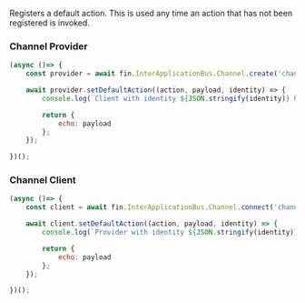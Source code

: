 Registers a default action. This is used any time an action that has not been registered is invoked.

### Channel Provider
```js
(async ()=> {
    const provider = await fin.InterApplicationBus.Channel.create('channelName');

    await provider.setDefaultAction((action, payload, identity) => {
        console.log(`Client with identity ${JSON.stringify(identity)} has attempted to dispatch unregistered action: ${action}.`);

        return {
            echo: payload
        };
    });

})();
```

### Channel Client
```js
(async ()=> {
    const client = await fin.InterApplicationBus.Channel.connect('channelName');

    await client.setDefaultAction((action, payload, identity) => {
        console.log(`Provider with identity ${JSON.stringify(identity)} has attempted to dispatch unregistered action: ${action}.`);

        return {
            echo: payload
        };
    });

})();
```
